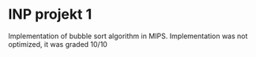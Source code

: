 # INP projekt 1
Implementation of bubble sort algorithm in MIPS. Implementation was not optimized, it was graded 10/10
